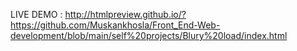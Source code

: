 LIVE DEMO :
http://htmlpreview.github.io/?https://github.com/Muskankhosla/Front_End-Web-development/blob/main/self%20projects/Blury%20load/index.html

